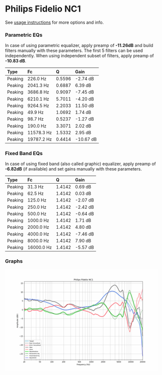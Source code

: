 # Philips Fidelio NC1
See [usage instructions](https://github.com/jaakkopasanen/AutoEq#usage) for more options and info.

### Parametric EQs
In case of using parametric equalizer, apply preamp of **-11.26dB** and build filters manually
with these parameters. The first 5 filters can be used independently.
When using independent subset of filters, apply preamp of **-10.83 dB**.

| Type    | Fc         |      Q | Gain      |
|:--------|:-----------|:-------|:----------|
| Peaking | 226.0 Hz   | 0.5596 | -2.74 dB  |
| Peaking | 2041.3 Hz  | 0.6887 | 6.39 dB   |
| Peaking | 3686.8 Hz  | 0.9097 | -7.45 dB  |
| Peaking | 6210.1 Hz  | 5.7011 | -4.20 dB  |
| Peaking | 9264.5 Hz  | 2.2033 | 11.50 dB  |
| Peaking | 49.9 Hz    | 1.0692 | 1.74 dB   |
| Peaking | 98.7 Hz    | 0.5237 | -1.27 dB  |
| Peaking | 190.0 Hz   | 3.3071 | 2.02 dB   |
| Peaking | 11578.3 Hz | 1.5332 | 2.95 dB   |
| Peaking | 19787.2 Hz | 0.4414 | -10.67 dB |

### Fixed Band EQs
In case of using fixed band (also called graphic) equalizer, apply preamp of **-6.82dB**
(if available) and set gains manually with these parameters.

| Type    | Fc         |      Q | Gain     |
|:--------|:-----------|:-------|:---------|
| Peaking | 31.3 Hz    | 1.4142 | 0.69 dB  |
| Peaking | 62.5 Hz    | 1.4142 | 0.03 dB  |
| Peaking | 125.0 Hz   | 1.4142 | -2.07 dB |
| Peaking | 250.0 Hz   | 1.4142 | -2.42 dB |
| Peaking | 500.0 Hz   | 1.4142 | -0.64 dB |
| Peaking | 1000.0 Hz  | 1.4142 | 1.71 dB  |
| Peaking | 2000.0 Hz  | 1.4142 | 4.80 dB  |
| Peaking | 4000.0 Hz  | 1.4142 | -7.46 dB |
| Peaking | 8000.0 Hz  | 1.4142 | 7.90 dB  |
| Peaking | 16000.0 Hz | 1.4142 | -5.57 dB |

### Graphs
![](./Philips%20Fidelio%20NC1.png)